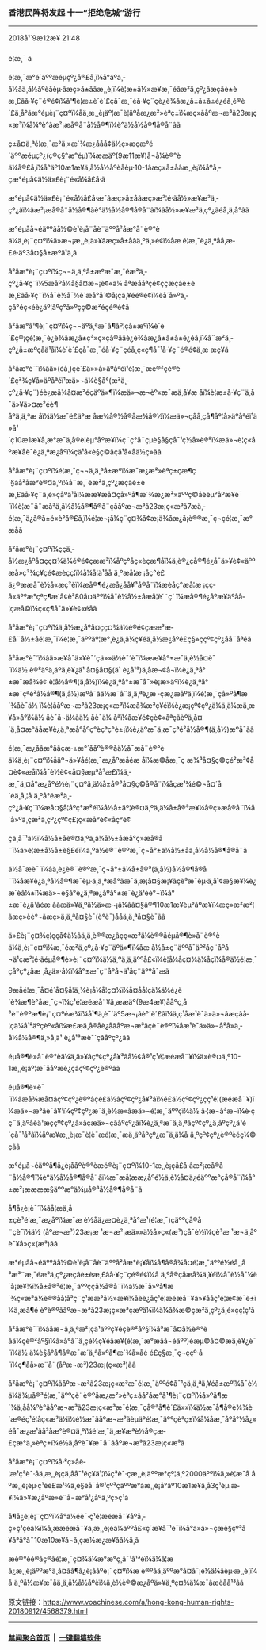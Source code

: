 ### 香港民阵将发起 十一“拒绝危城”游行
------------------------

<div class="published">
 <span class="date" title="ä¸­å½æ¶é´">
  <time datetime="2018-09-12T21:48:14+08:00">
   2018å¹´9æ12æ¥ 21:48
  </time>
 </span>
</div>
<br/>
<div class="wsw">
 <span class="dateline">
  é¦æ¸¯ â
 </span>
 <p>
  é¦æ¸¯æ°é´äººæéµçº¿å®£å¸ï¼å°äºä¸­å½åä¸å½åºèåèµ·âæç»å±åâæ¸¸è¡ï¼è¦æ±å½»æ¥æ¸¯éâæ²ä¸­çº¿âæçâè±èæ¸£âå·¥ç¨é®é¢ï¼å¹¶è¦æ±è´è´£çå¯æ¸¯éå·¥ç¨çè¿è¾åæ¿å±å±å±é¿éå¸é®è´£ä¸å°ãæ°éµè¡¨ç¤ºï¼åä¸æ¸¸è¡äº¦æ¯è¦äºåæ¿æ²»èªç±ï¼æç»ãåºæ¬æ³ã23æ¡ç«æ³ï¼å¼ºè°âæ²¡æå®å¨å½å®¶ï¼è°ä½å½å®¶å®å¨âã
 </p>
 <p>
  ç±å¤ä¸ªé¦æ¸¯æ°ä¸»æ´¾æ¿ååå¢ä½ç»æçæ°é´äººæéµçº¿(ç®ç§°æ°éµ)ï¼ææäº(9æ11æ¥)å¬å¼è®°èä¼å®£å¸ï¼å°äº10æ1æ¥ä¸­å½å½åºèåèµ·10-1âæç»å±åâæ¸¸è¡ï¼åºå¸­çæ°éµå¢ä½ä»£è¡¨é«å¼å£å·ã
 </p>
 <p>
  æ°éµå¢ä½ä»£è¡¨é«å¼å£å·æ¯âæç»å±åãæç»æ²¦é·ãå½»æ¥æ²ä¸­çº¿âï¼âæ²¡æå®å¨å½å®¶ãè°ä½å½å®¶å®å¨âï¼âå½»æ¥æ²ä¸­çº¿ãéå¸ä¸å°âã
 </p>
 <p>
  æ°éµåå¬éäººãå½©è¹è¡å¨åè¨äººå²å­æ°å¨è®°èä¼ä¸è¡¨ç¤ºï¼ä»æ¬¡æ¸¸è¡ä»¥âæç»å±åâä¸ºä¸»é¢ï¼åæ é¦æ¸¯è¿ä¸ªåå¸æ­£é·äº3å¤§å±æºä¹ä¸­ã
 </p>
 <p>
  å²å­æ°è¡¨ç¤ºï¼ç¬¬ä¸ä¸ªå±æºæ¯æ¸¯éæ²ä¸­çº¿å·¥ç¨ï¼5æåºå¼å§å¤æ¬¡è¢«ä¼ åªæ­ååªç­é¢ç­ç­æçâè±èæ¸£ãå·¥ç¨ï¼å¯è½å¯¼è´æå°å´©å¡ç­ä¸¥éé®é¢ï¼èå´å»ºä¸­çå°éç«éè¿äº¦åºç°å»ºç­ç©æ²éç­é®é¢ã
 </p>
 <p>
  å²å­æ°å¹¶è¡¨ç¤ºï¼ç¬¬äºä¸ªæ¯å¶åº¦çå±æºï¼è´è´£ç®¡çé¦æ¸¯è¿è¾åæ¿å±ç³»ç»çå®åãè¿è¾åæ¿å±å±å±é¿éå¸ï¼å¨æ²ä¸­çº¿å±æºçåä¹åï¼è´è´£çå¯æ¸¯éå·¥ç¨çéå¸ç«ç¶å¯¹å·¥ç¨é®é¢ä¸æ æç¥ã
 </p>
 <p>
  å²å­æ°è¯´ï¼âä»(éå¸)çè´£ä»»å»äºåªéï¹é¦æ¸¯æè®²çé®è´£ç²¾ç¥å»äºåªéï¹æä»¬ä¼è§å°(æ²ä¸­çº¿å·¥ç¨)éè¿æå¾å¤æ²éçäºä»¶ï¼æä»¬æ¬èº«æ¯æä¸å¥æ åï¼è¦æ±å·¥ç¨ä¸å¯ä»¥ä»¤æ²éè¶åºä¸ä¸ªæ åï¼ä½æ¯é£äºæ åæ¾å®½å®åæ¾å®½ï¼æä»¬çåå¸çå¶åº¦å»äºåªéï¹ä»å¹´ç10æ1æ¥å¸æ°æ¯ä¸å®è¦èµ°åºæ¥ï¼ç¨ç°å¨çµè§å§çå¯¹ç½å»è®²ï¼æä»¬è¦ç«åºæ¥åè¯è¿ä¸ªæ¿åºï¼çä¹å«è§ç©ãçä¹å«åä½ç»ãâ
 </p>
 <p>
  å²å­æ°è¡¨ç¤ºï¼é¦æ¸¯ç¬¬ä¸ä¸ªå±æºï¼æ¯æ¿æ²»èªç±çæ¶ç´§ãå²å­æ°è®¤ä¸ºï¼å¨æ¸¯éæ²ä¸­çº¿æçâè±èæ¸£âå·¥ç¨ä¸é»çåºä¹åï¼ææ¥æå¤çå»ºå¶æ´¾æ¿æ²»äººç©åèèµ°åºæ¥è¯´ï¼è¦æ¨å¨æå³ä¸­å½å½å®¶å®å¨çãåºæ¬æ³ã23æ¡ç«æ³ã7æä¸­é¦æ¸¯ä¿å®å±é«è°å®£å¸ï¼é¦æ¬¡å¼ç¨ç¤¾å¢æ¡ä¾åæ¿å¡è®®æ¸¯ç¬çé¦æ¸¯æ°æåã
 </p>
 <p>
  å²å­æ°è¡¨ç¤ºï¼ççä¸­å½æ¿åºå¤çç¤¾ä¼é®é¢çææ³ï¼åºç°åç«èçæ¶åï¼ä¸è®¿çå®¶é¿å¯ä»¥è¢«äººæå»ç²¾ç¥çé¢æèçç¦ï¼å¼å­¦ä¹åå ä¸ºæå­¦æ ¡åç°è£ä¿®ææå¯è½å«æç²èï¼æå®¶é¿æå¿å­å¥³å®å¨ï¼æèåç°æå­¦æ ¡çç­å«äººæ°çªç¶æ´å¢è³80å¤äººï¼å¯è½å½±åæå­¦è´¨ç´ ï¼æå®¶é¿åºæ¥äºåå­¦çæå©ï¼ç«ç¶å¯ä»¥è¢«éåã
 </p>
 <p>
  å²å­æ°è¡¨ç¤ºï¼ä¸­å½æ¿åºå¤çç¤¾ä¼é®é¢çææ³æ­£å¨å½±åé¦æ¸¯ï¼é¦æ¸¯äººäº¦æ°¸è¿ä¸ä¼ç¥éä¸­å½æ¿åºé£ç§»ççº¢çº¿åå¨åªéã
 </p>
 <p>
  å²å­æ°è¯´ï¼âä»æ¥å¯ä»¥è¯´çä»»ä½è¯´è¯ï¼ææ¥å°±æ¯ä¸è½å¤è¯´ï¼ä½ è®²äºä¸äºä¸è¥¿ä¹ å¤§å¤§(ä¹ è¿å¹³)ä¸åæ¬¢å¬ï¼è¿ä¸ªå°±æ¯æå¾é¢ è¦å½å®¶(ä¸­å½)ï¼è¿ä¸ªå°±æ¯å¯»è¡æ»äºï¼è¿ä¸ªå°±æ¯çªé²å½å®¶(ä¸­å½)æºå¯ãä½æ¯å¨ä¸ä¸ªè¿æ ·çæ¿æåºä¸ï¼é¦æ¸¯çå»ºå¶æ´¾åè¯ä½ ï¼è¦ãåºæ¬æ³ã23æ¡ç«æ³ï¼æå¾æ³ç¥éï¼è¿æ¡çº¢çº¿ä¼ä¸ä¼æä¸æ¥å»å°ï¼ä½ åè¯å¬ä¼ãä½ åè¯ä¼ åªï¼åæ¥é¢ç­è¢«åªç­ãèºä¸å¤´ä¸å¤æ°ãåæ¥è¿ä¸ªæå°åºç°èçªç°è±¡ï¼è¿äºæ¯ä¸æ¯çªé²å½å®¶(ä¸­å½)æºå¯ãâ
 </p>
 <p>
  é¦æ¸¯æ¿åâæ°åâçæ·±æ°´ååºè®®åä½å¯æå¨è®°èä¼ä¸è¡¨ç¤ºï¼åäº¬ä»¥åé¦æ¸¯æ¿åºæåéæ åï¼æ©åæ¸¯ç æ¾³å¤§ç©çé²æ³¢å ¤è¢«æ­åï¼å¯è½è¢«å¤§æµªå²æ£ï¼ä¸­æ¸¯ä¸¤å°æ¿åºé½è¡¨ç¤ºä¸ä¼å±å®³å¤§ç©å®å¨ï¼åçæ¹¾é©¬å¤´å´éä¸å¸¦å ä¸ºå°éæ²ä¸­çº¿å·¥ç¨ï¼æå¤§å¦åºç°æ²éï¼å½å±äº¦è®¤ä¸ºä¸ä¼å±å®³æ¥¼å®ç»æå®å¨ï¼å´å»ºä¸­çæ²ä¸­çº¿çº¢ç£¡ç«æå°è¢«åç°é¢
 </p>
 <p>
  ç­ä¸å¯¹ä½ï¼å½å±åè®¤ä¸ºä¸ä¼å½±åæå°ç»æå®å¨ï¼ä»è¦æ±å½å±è§£éï¼ä¸ºä½è®¨è®ºæ¸¯ç¬å°±ä¼å½±åä¸­å½å½å®¶å®å¨ã
 </p>
 <p>
  ä½å¯æè¯´ï¼âä¸è¿è®¨è®ºæ¸¯ç¬å°±ä¼å±å®³(ä¸­å½)å½å®¶å®å¨ï¼åæ¥è¿ä¸ªå½å®¶æ¯èµ·ä¸ä¸ªæå°ãæ¯ä¸æ¡å¤§æ¡¥ãçè³æ¯èµ·ä¸å¹¢æ§æ¥¼è¿æ´èå¼±ï¼æä»¬è§å°è¿ä¸ªæ¿åºå°±æ¯è¿ä¹èè°¬ï¼å°±æ¯è¿ä¹åéæ åãæä»¥ä¸ºä½ä»æ¬¡å¼åå¤§å®¶10æ1æ¥èµ°åºæ¥ï¼æç»æ²æ²¦ãæç»èè°¬ãæç»ä¸ä¸ªå¤§è¯(è°è¯)ååä¸ä¸ªå¤§è¯ãâ
 </p>
 <p>
  ä»£è¡¨ç¤¾ç¦ççå¢ä½âä¸ä¸è®®æ¿âçç«æ³ä¼è®®åéµå®¶è»å¨è®°èä¼ä¸è¡¨ç¤ºï¼æ¸¯éæ²ä¸­çº¿å·¥ç¨äºä»¶ï¼åæ å½å±ç¨äººå¯äº²åç¨åºå¬ä¹çæ²¦é·ãéµå®¶è»è¡¨ç¤ºï¼ä½ä¸ºä¸ä¸äººå£«ï¼è¦å¼åç¤¾ä¼åçï¼å®ä½é¦æ¸¯çåºçº¿åæ ¸å¿ä»·å¼ï¼å°±æ¯ç¨åºå¬ä¹åç¨äººå¯æã
 </p>
 <p>
  9æåé¦æ¸¯å¤é´å¤§å­¦ä¸¾è¡å¼å­¦ç¤¼ï¼å¤åå­¦çä¼ä¼é¿è´è¾æ¶è°åæ¸¯ç¬ï¼ç¹é¦æéæå¨¥ä¸ææäº(9æ4æ¥)ååºç¸å³è¨è®ºæ¶è¡¨ç¤ºéæ¾ï¼å¹¶ä¸è¯´äº5æ¬¡âè°´è´£âï¼ä¸ç¹åæ¹è¯ä»ä»¬âæçâå­¦çä¼å¹²äºçèº«åï¼æ£æ­ä¸å®åè¿åãåºæ¬æ³ãçè¨è®ºï¼åæ¹è¯ä»ä»¬å²å»ä¸­å½å½å®¶ä¸»å¸­ä¹ è¿å¹³æè¯´çâåºçº¿âã
 </p>
 <p>
  éµå®¶è»å¨è®°èä¼ä¸ä»¥âçº¢çº¿å¥³âå½¢å®¹ç¹é¦æéæå¨¥ï¼ä»è®¤ä¸º10-1æ¸¸è¡äº¦æ¯ååºæè¿çâçº¢çº¿è®ºâã
 </p>
 <p>
  éµå®¶è»è¯´ï¼âæå¾æå¤âçº¢çº¿è®ºâçé£ä½âçº¢çº¿å¥³âï¼é£ä½çº¢çº¿çç¹é¦(æéæå¨¥)ï¼æä»¬æ³åè¯å¥¹ï¼çº¢çº¿æ¯ä¸è½æ«åæä»¬é¦æ¸¯äººçï¼ä½ å·¦æ¬å³æ¬ï¼è·çç¨ä¸äºå­èä¹æççº¢çº¿å»åçæä»¬çâåºçº¿âï¼è¿ä¸ªæ¯ä¸ä¸ªâçº¢çº¿ä¸åºçº¿ä¹é´çå¯¹å³âï¼åºæ¥æ¸¸è¡æ¯è¦è¯æé¦æ¸¯æä¸äºåºçº¿æ¯ä¸ä¼å ä¸ºçº¢çº¿è®ºèéç¼©çãâ
 </p>
 <p>
  æ°éµå¬éäººå¶å¿è¡ååºè®°èæé®è¡¨ç¤ºï¼10-1æ¸¸è¡çå£å·âæ²¡æå®å¨å½å®¶ï¼è°ä½å½å®¶å®å¨âï¼æ¯æå¦ææ¿åºé½ä¸è½å¤ä¿éäººæ°çå®å¨ï¼å°±æ²¡ææææ§äººæ°ä¾µå®³å½å®¶å®å¨ã
 </p>
 <p>
  å¶å¿è¡è¯´ï¼âå¦æä¸­å±çè³é¦æ¸¯æ¿åºï¼æ¯æ è½åä¿æ¤è¿ä¸ªå°æ¹(é¦æ¸¯)çäººçå®å¨çè¯ï¼ä½ (åºæ¬æ³)23æ¡æ ¹æ¬æ²¡æä»»ä½å»ç«(æ³)çå¯è½ï¼çè³æ ¹æ¬ä¸åºè¯¥å»ç«(æ³)ãâ
 </p>
 <p>
  æ°éµåå¬éäººãå½©è¹è¡å¨åè¨äººå²å­æ°è¡¥åï¼å¶å®å¾å¤é¦æ¸¯äººé½éå¸¸å³æ³¨æ¸¯éæ²ä¸­çº¿æçâè±èæ¸£âå·¥ç¨çé®é¢ï¼å ä¸ºå®çåæå¾ä¸¥éï¼å¯è½å¯¼è´å¡æ¥¼ï¼å±å®³é¦æ¸¯äººççå½å®å¨ï¼ä½æ¯å»ºå¶æ´¾ç«æ³ä¼è®®åå¦å³ç¨ç¹ææ³å½»æ¥ï¼åèè¿åç¹é¦æéæå¨¥ä»¥ååç¹é¦æ¢æ¯è±ï¼ä¸æ­å¶é è°è®ºãåºæ¬æ³ã23æ¡ç«æ³çæºä¼ï¼ä¼å¾æ©çæ²ä¸­çº¿ä¸é»çç¦ç¹ã
 </p>
 <p>
  å²å­æ°è¯´ï¼âåæ¬ä¸ä¸ªæ²¡çä¹äººç¥éçè®²åº§ï¼å³æ¯å¤å½è®°èåä¼çè®²åº§ï¼å»å°å¨ä¸çé½ç¥éåæ¥(é¦æ¸¯æ°æåå¬éäºº)éæµ©å¤©æä¸è¥¿è¯´ï¼ä½ ä¼è§å°å¶å®æ¯æ´ä¸ªå»ºå¶æ´¾å»åé é£ç§æ¸¯ç¬ççº·å´ï¼ç¶åå»æ¨å¨(åºæ¬æ³)23æ¡(ç«æ³)ãâ
 </p>
 <p>
  å²å­æ°è¡¨ç¤ºï¼ãåºæ¬æ³ã23æ¡ç«æ³æ¯é¦æ¸¯äººé¢å¯¹çä¸ä¸ªä¸¥éå±æºï¼å¯è½ä¼ä¾µå®³é¦æ¸¯äººçè¨è®ºåæ¿æ²»èªç±ãå²å­æ°å¹¶è¡¨ç¤ºï¼å»ºå¶æ´¾ä¸åå¼ºè°ãåºæ¬æ³ã23æ¡ç«æ³æ¯é¦æ¸¯çå®ªå¶è´£ä»»ï¼ä½æ¯å¶å®è¾¾è´æ®éç¹é¦åç«æ³ä¼ï¼é½æ¯ãåºæ¬æ³ãèµäºé¦æ¸¯äººçèªç±ï¼å¼åæ¸¯åºå°½å¿«éå¯æ¿æ¹ãå²å­æ°è®¤ä¸ºï¼é¦æ¸¯ä¸æ¥æªè½å®çæ­£çæ°ä¸»èªç±ï¼é½ä¸åºè¯¥æ¨å¨ãåºæ¬æ³ã23æ¡ç«æ³ã
 </p>
 <p>
  å²å­æ°è¡¨ç¤ºï¼å·²ç»åè­¦æ¹ç³è¯·åä¸æ¸¸è¡çä¸åå¯¹éç¥ä¹¦ï¼ç³è¯·çæ¸¸è¡äººæ°çº¦ä¸º2000äººï¼ä¸»è¦æ¯å åºæ¸¸è¡èµ·ç¹éé£æ¹¾ä¸è§éå¯å®¹çº³çäººæ°ãæ¸¸è¡å°äº10æ1æ¥ä¸å3ç¹èµ·æ­¥ï¼ä»¥æ¿åºæ»é¨å¬æ°å¹¿åºä¸ºç»ç¹ã
 </p>
 <p>
  å¶å¿è¡è¡¨ç¤ºï¼å°ä¼éè¯·ç¹é¦æéæå¨¥åºå¸­ç»ç¹çéä¼ï¼å¸ææéæå¨¥ä¸æ¸¸è¡éä¼äººå£«ç´æ¥å¯¹è¯ï¼å°ä»ä»¬çæè§çº³å¥å³å°å¨10æ10æ¥å¬å¸çæ½æ¿æ¥åå½ä¸­ã
 </p>
 <p>
  æè®°èé®åç®åé¦æ¸¯ç¤¾ä¼æ°æ°ç¸å¯¹å¹³éï¼ä¼å¦æå¿æ¸¸è¡äººæ°ä¸å¤ãå¶å¿è¡ååºè¡¨ç¤ºï¼æ è®ºåä¸äººæ°å¤å¯¡é½ä¼åèµ·æ¸¸è¡ï¼å ä¸ºå½æ¥æ¯åä¸ä¸­å½å½åºèï¼ä¸è½è®©æ¿åºä»¥ä¸ºç¤¾ä¼æ¯âæ­èåå¹³âã
 </p>
</div>

原文链接：https://www.voachinese.com/a/hong-kong-human-rights-20180912/4568379.html


------------------------
#### [禁闻聚合首页](https://github.com/gfw-breaker/banned-news/blob/master/README.md) &nbsp;|&nbsp;  [一键翻墙软件](https://github.com/gfw-breaker/nogfw/blob/master/README.md)